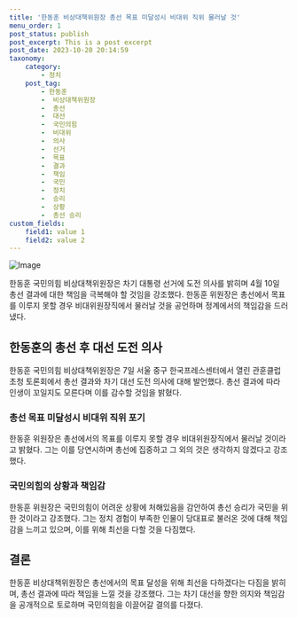 ```yaml
---
title: '한동훈 비상대책위원장 총선 목표 미달성시 비대위 직위 물러날 것'
menu_order: 1
post_status: publish
post_excerpt: This is a post excerpt
post_date: 2023-10-20 20:14:59
taxonomy:
    category:
        - 정치
    post_tag:
        - 한동훈
        -  비상대책위원장
        -  총선
        -  대선
        -  국민의힘
        -  비대위
        -  의사
        -  선거
        -  목표
        -  결과
        -  책임
        -  국민
        -  정치
        -  승리
        -  상황
        -  총선 승리
custom_fields:
    field1: value 1
    field2: value 2
---
```


![Image](https://imgnews.pstatic.net/image/366/2024/02/07/0000968948_001_20240207153122762.jpg?type=w647)


한동훈 국민의힘 비상대책위원장은 차기 대통령 선거에 도전 의사를 밝히며 4월 10일 총선 결과에 대한 책임을 극복해야 할 것임을 강조했다. 한동훈 위원장은 총선에서 목표를 이루지 못할 경우 비대위원장직에서 물러날 것을 공언하며 정계에서의 책임감을 드러냈다.

## 한동훈의 총선 후 대선 도전 의사
한동훈 국민의힘 비상대책위원장은 7일 서울 중구 한국프레스센터에서 열린 관훈클럽 초청 토론회에서 총선 결과와 차기 대선 도전 의사에 대해 발언했다. 총선 결과에 따라 인생이 꼬일지도 모른다며 이를 감수할 것임을 밝혔다.

### 총선 목표 미달성시 비대위 직위 포기
한동훈 위원장은 총선에서의 목표를 이루지 못할 경우 비대위원장직에서 물러날 것이라고 밝혔다. 그는 이를 당연시하며 총선에 집중하고 그 외의 것은 생각하지 않겠다고 강조했다.

### 국민의힘의 상황과 책임감
한동훈 위원장은 국민의힘이 어려운 상황에 처해있음을 감안하여 총선 승리가 국민을 위한 것이라고 강조했다. 그는 정치 경험이 부족한 인물이 당대표로 불러온 것에 대해 책임감을 느끼고 있으며, 이를 위해 최선을 다할 것을 다짐했다.

## 결론
한동훈 비상대책위원장은 총선에서의 목표 달성을 위해 최선을 다하겠다는 다짐을 밝히며, 총선 결과에 따라 책임을 느낄 것을 강조했다. 그는 차기 대선을 향한 의지와 책임감을 공개적으로 토로하며 국민의힘을 이끌어갈 결의를 다졌다.
